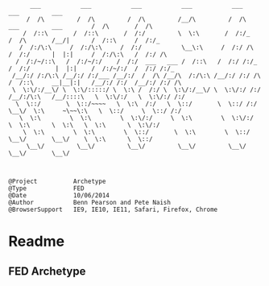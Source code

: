
          ___           ___           ___           ___           ___                                   ___         ___     
         /  /\         /  /\         /  /\         /__/\         /  /\          ___         ___        /  /\       /  /\    
        /  /::\       /  /::\       /  /:/         \  \:\       /  /:/_        /  /\       /__/|      /  /::\     /  /:/_   
       /  /:/\:\     /  /:/\:\     /  /:/           \__\:\     /  /:/ /\      /  /:/      |  |:|     /  /:/\:\   /  /:/ /\  
      /  /:/~/::\   /  /:/~/:/    /  /:/  ___   ___ /  /::\   /  /:/ /:/_    /  /:/       |  |:|    /  /:/~/:/  /  /:/ /:/_ 
     /__/:/ /:/\:\ /__/:/ /:/___ /__/:/  /  /\ /__/\  /:/\:\ /__/:/ /:/ /\  /  /::\     __|__|:|   /__/:/ /:/  /__/:/ /:/ /\
     \  \:\/:/__\/ \  \:\/:::::/ \  \:\ /  /:/ \  \:\/:/__\/ \  \:\/:/ /:/ /__/:/\:\   /__/::::\   \  \:\/:/   \  \:\/:/ /:/
      \  \::/       \  \::/~~~~   \  \:\  /:/   \  \::/       \  \::/ /:/  \__\/  \:\     ~\~~\:\   \  \::/     \  \::/ /:/ 
       \  \:\        \  \:\        \  \:\/:/     \  \:\        \  \:\/:/        \  \:\      \  \:\   \  \:\      \  \:\/:/  
        \  \:\        \  \:\        \  \::/       \  \:\        \  \::/          \__\/       \__\/    \  \:\      \  \::/   
         \__\/         \__\/         \__\/         \__\/         \__\/                                 \__\/       \__\/    



    @Project          Archetype
    @Type             FED
    @Date             10/06/2014
    @Author           Benn Pearson and Pete Naish
    @BrowserSupport   IE9, IE10, IE11, Safari, Firefox, Chrome


# Readme

## FED Archetype
